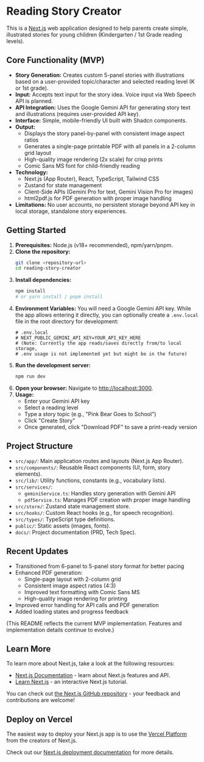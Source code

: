 # Reading Story Creator

This is a [Next.js](https://nextjs.org/) web application designed to help parents create simple, illustrated stories for young children (Kindergarten / 1st Grade reading levels).

## Core Functionality (MVP)

*   **Story Generation:** Creates custom 5-panel stories with illustrations based on a user-provided topic/character and selected reading level (K or 1st grade).
*   **Input:** Accepts text input for the story idea. Voice input via Web Speech API is planned.
*   **API Integration:** Uses the Google Gemini API for generating story text and illustrations (requires user-provided API key).
*   **Interface:** Simple, mobile-friendly UI built with Shadcn components.
*   **Output:** 
    - Displays the story panel-by-panel with consistent image aspect ratios
    - Generates a single-page printable PDF with all panels in a 2-column grid layout
    - High-quality image rendering (2x scale) for crisp prints
    - Comic Sans MS font for child-friendly reading
*   **Technology:** 
    - Next.js (App Router), React, TypeScript, Tailwind CSS
    - Zustand for state management
    - Client-Side APIs (Gemini Pro for text, Gemini Vision Pro for images)
    - html2pdf.js for PDF generation with proper image handling
*   **Limitations:** No user accounts, no persistent storage beyond API key in local storage, standalone story experiences.

## Getting Started

1.  **Prerequisites:** Node.js (v18+ recommended), npm/yarn/pnpm.
2.  **Clone the repository:**
    ```bash
    git clone <repository-url>
    cd reading-story-creator
    ```
3.  **Install dependencies:**
    ```bash
    npm install
    # or yarn install / pnpm install
    ```
4.  **Environment Variables:** You will need a Google Gemini API key. While the app allows entering it directly, you can optionally create a `.env.local` file in the root directory for development:
    ```
    # .env.local
    # NEXT_PUBLIC_GEMINI_API_KEY=YOUR_API_KEY_HERE 
    # (Note: Currently the app reads/saves directly from/to local storage, 
    # .env usage is not implemented yet but might be in the future)
    ```
5.  **Run the development server:**
    ```bash
    npm run dev
    ```
6.  **Open your browser:** Navigate to [http://localhost:3000](http://localhost:3000).
7.  **Usage:** 
    - Enter your Gemini API key
    - Select a reading level
    - Type a story topic (e.g., "Pink Bear Goes to School")
    - Click "Create Story"
    - Once generated, click "Download PDF" to save a print-ready version

## Project Structure

*   `src/app/`: Main application routes and layouts (Next.js App Router).
*   `src/components/`: Reusable React components (UI, form, story elements).
*   `src/lib/`: Utility functions, constants (e.g., vocabulary lists).
*   `src/services/`: 
    - `geminiService.ts`: Handles story generation with Gemini API
    - `pdfService.ts`: Manages PDF creation with proper image handling
*   `src/store/`: Zustand state management store.
*   `src/hooks/`: Custom React hooks (e.g., for speech recognition).
*   `src/types/`: TypeScript type definitions.
*   `public/`: Static assets (images, fonts).
*   `docs/`: Project documentation (PRD, Tech Spec).

## Recent Updates

*   Transitioned from 6-panel to 5-panel story format for better pacing
*   Enhanced PDF generation:
    - Single-page layout with 2-column grid
    - Consistent image aspect ratios (4:3)
    - Improved text formatting with Comic Sans MS
    - High-quality image rendering for printing
*   Improved error handling for API calls and PDF generation
*   Added loading states and progress feedback

(This README reflects the current MVP implementation. Features and implementation details continue to evolve.)

## Learn More

To learn more about Next.js, take a look at the following resources:

- [Next.js Documentation](https://nextjs.org/docs) - learn about Next.js features and API.
- [Learn Next.js](https://nextjs.org/learn) - an interactive Next.js tutorial.

You can check out [the Next.js GitHub repository](https://github.com/vercel/next.js) - your feedback and contributions are welcome!

## Deploy on Vercel

The easiest way to deploy your Next.js app is to use the [Vercel Platform](https://vercel.com/new?utm_medium=default-template&filter=next.js&utm_source=create-next-app&utm_campaign=create-next-app-readme) from the creators of Next.js.

Check out our [Next.js deployment documentation](https://nextjs.org/docs/app/building-your-application/deploying) for more details.
